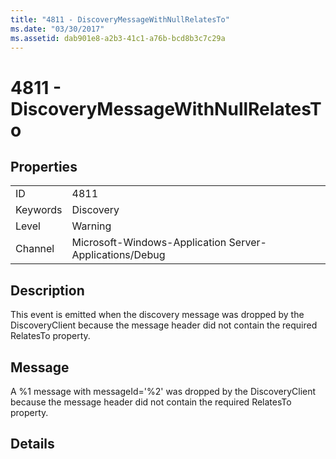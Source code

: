 ```yaml
---
title: "4811 - DiscoveryMessageWithNullRelatesTo"
ms.date: "03/30/2017"
ms.assetid: dab901e8-a2b3-41c1-a76b-bcd8b3c7c29a
---
```

# 4811 - DiscoveryMessageWithNullRelatesTo
## Properties  
  
|||  
|-|-|  
|ID|4811|  
|Keywords|Discovery|  
|Level|Warning|  
|Channel|Microsoft-Windows-Application Server-Applications/Debug|  
  
## Description  
 This event is emitted when the discovery message was dropped by the DiscoveryClient because the message header did not contain the required RelatesTo property.  
  
## Message  
 A %1 message with messageId='%2' was dropped by the DiscoveryClient because the message header did not contain the required RelatesTo property.  
  
## Details

